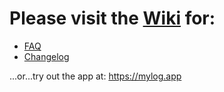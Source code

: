 # Please visit the [Wiki](https://github.com/Doomd/MyLOG/wiki) for:
- [FAQ](https://github.com//Doomd/MyLOG/wiki/faq)
- [Changelog](https://github.com//Doomd/MyLOG/wiki/changelog)

...or...try out the app at: https://mylog.app
